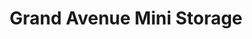 ---
title: "Grand Avenue Mini Storage"
url: /phoenix/grand-avenue-mini-storage/
shop: storage rental
---